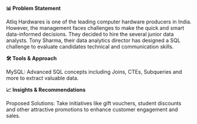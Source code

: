 **📊 Problem Statement**

Atliq Hardwares is one of the leading computer hardware producers in India. However, the management faces challenges to make the quick and smart data-informed decisions. They decided to hire the several junior data analysts. Tony Sharma, their data analytics director has designed a SQL challenge to evaluate candidates technical and communication skills.

**🛠️ Tools & Approach**

MySQL: Advanced SQL concepts including Joins, CTEs, Subqueries and more to extract valuable data.

**📈 Insights & Recommendations**

Proposed Solutions: Take initiatives like gift vouchers, student discounts and other attractive promotions to enhance customer engagement and sales.
